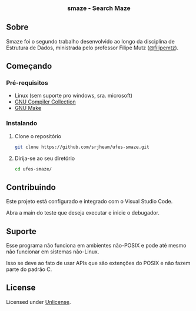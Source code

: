 <div align="center">
  <h3 align="center">smaze - Search Maze</h3>
</div>

## Sobre

Smaze foi o segundo trabalho desenvolvido ao longo da disciplina de Estrutura de Dados, ministrada pelo professor Filipe Mutz ([@filipemtz](https://github.com/filipemtz)).

## Começando

### Pré-requisitos

- Linux (sem suporte pro windows, sra. microsoft)
- [GNU Compiler Collection](https://gcc.gnu.org/)
- [GNU Make](https://www.gnu.org/software/make/)

### Instalando

1. Clone o repositório

   ```sh
   git clone https://github.com/srjheam/ufes-smaze.git
   ```

2. Dirija-se ao seu diretório

   ```sh
   cd ufes-smaze/
   ```

## Contribuindo

Este projeto está configurado e integrado com o Visual Studio Code.

Abra a main do teste que deseja executar e inicie o debugador.

## Suporte

Esse programa não funciona em ambientes não-POSIX e pode até mesmo não funcionar em sistemas não-Linux.

Isso se deve ao fato de usar APIs que são extenções do POSIX e não fazem parte do padrão C.

## License

Licensed under [Unlicense](./LICENSE).
